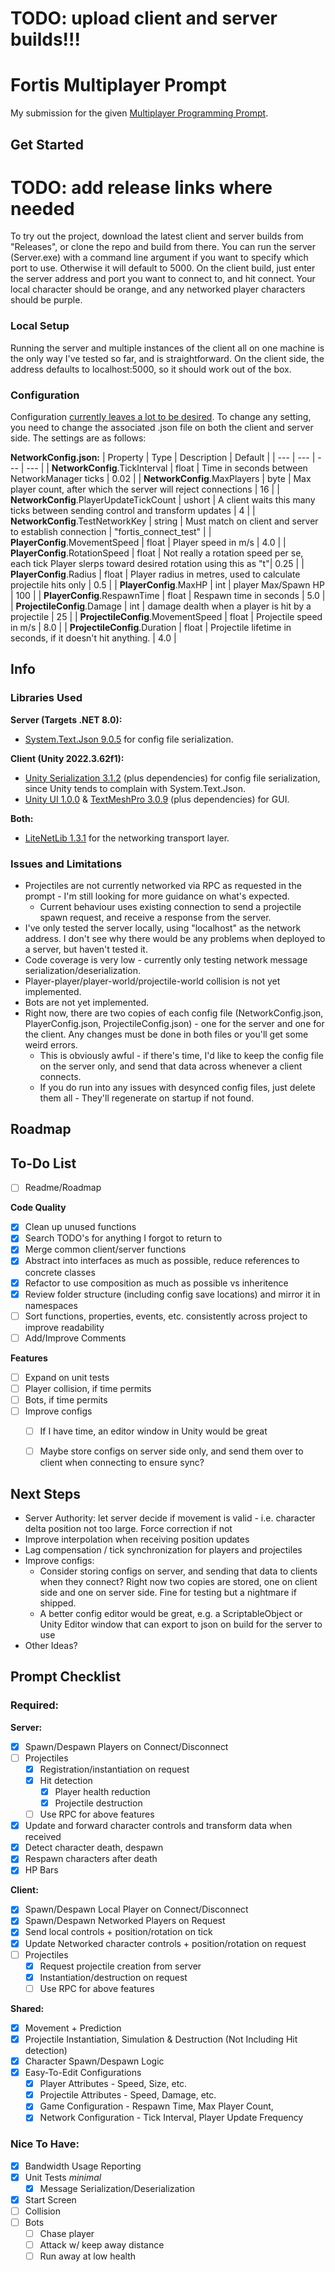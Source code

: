 # TODO: upload client and server builds!!!
# Fortis Multiplayer Prompt
My submission for the given [Multiplayer Programming Prompt](docs/prompt.md).

## Get Started
# TODO: add release links where needed
To try out the project, download the latest client and server builds from "Releases", or clone the repo and build from there. 
You can run the server (Server.exe) with a command line argument if you want to specify which port to use. Otherwise it will default to 5000.
On the client build, just enter the server address and port you want to connect to, and hit connect. Your local character should be orange, and any networked player characters should be purple.
### Local Setup
Running the server and multiple instances of the client all on one machine is the only way I've tested so far, and is straightforward. On the client side, the address defaults to localhost:5000, so it should work out of the box.
### Configuration
Configuration [currently leaves a lot to be desired](#issues-and-limitations). To change any setting, you need to change the associated .json file on both the client and server side. The settings are as follows:

**NetworkConfig.json:**
| Property | Type | Description | Default |
| --- | --- | --- | --- |
| **NetworkConfig**.TickInterval | float | Time in seconds between NetworkManager ticks | 0.02 |
| **NetworkConfig**.MaxPlayers | byte | Max player count, after which the server will reject connections | 16 |
| **NetworkConfig**.PlayerUpdateTickCount | ushort | A client waits this many ticks between sending control and transform updates | 4 |
| **NetworkConfig**.TestNetworkKey | string | Must match on client and server to establish connection | "fortis_connect_test" |
| **PlayerConfig**.MovementSpeed | float | Player speed in m/s | 4.0 |
| **PlayerConfig**.RotationSpeed | float | Not really a rotation speed per se, each tick Player slerps toward desired rotation using this as "t"| 0.25 |
| **PlayerConfig**.Radius | float | Player radius in metres, used to calculate projectile hits only | 0.5 |
| **PlayerConfig**.MaxHP | int | player Max/Spawn HP | 100 |
| **PlayerConfig**.RespawnTime | float | Respawn time in seconds | 5.0 |
| **ProjectileConfig**.Damage | int | damage dealth when a player is hit by a projectile | 25 |
| **ProjectileConfig**.MovementSpeed | float | Projectile speed in m/s | 8.0 |
| **ProjectileConfig**.Duration | float | Projectile lifetime in seconds, if it doesn't hit anything. | 4.0 |

## Info

### Libraries Used
**Server (Targets .NET 8.0):**
  - [System.Text.Json 9.0.5](https://learn.microsoft.com/en-ca/dotnet/api/system.text.json?view=net-8.0) for config file serialization.
   
**Client (Unity 2022.3.62f1):**
 - [Unity Serialization 3.1.2](https://docs.unity3d.com/Packages/com.unity.serialization@3.1) (plus dependencies) for config file serialization, since Unity tends to complain with System.Text.Json.
 - [Unity UI 1.0.0](https://docs.unity3d.com/Packages/com.unity.ugui@1.0) & [TextMeshPro 3.0.9](https://docs.unity3d.com/Packages/com.unity.textmeshpro@3.0) (plus dependencies) for GUI.

**Both:**
- [LiteNetLib 1.3.1](https://github.com/RevenantX/LiteNetLib/) for the networking transport layer.

### Issues and Limitations
- Projectiles are not currently networked via RPC as requested in the prompt - I'm still looking for more guidance on what's expected.
  - Current behaviour uses existing connection to send a projectile spawn request, and receive a response from the server.
- I've only tested the server locally, using "localhost" as the network address. I don't see why there would be any problems when deployed to a server, but haven't tested it.
- Code coverage is very low - currently only testing network message serialization/deserialization.
- Player-player/player-world/projectile-world collision is not yet implemented.
- Bots are not yet implemented.
- Right now, there are two copies of each config file (NetworkConfig.json, PlayerConfig.json, ProjectileConfig.json) - one for the server and one for the client. Any changes must be done in both files or you'll get some weird errors.
  - This is obviously awful - if there's time, I'd like to keep the config file on the server only, and send that data across whenever a client connects.
  - If you do run into any issues with desynced config files, just delete them all - They'll regenerate on startup if not found.

## Roadmap

## To-Do List
- [ ] Readme/Roadmap

**Code Quality**
- [X] Clean up unused functions
- [X] Search TODO's for anything I forgot to return to
- [X] Merge common client/server functions
- [X] Abstract into interfaces as much as possible, reduce references to concrete classes
- [X] Refactor to use composition as much as possible vs inheritence
- [X] Review folder structure (including config save locations) and mirror it in namespaces
- [ ] Sort functions, properties, events, etc. consistently across project to improve readability
- [ ] Add/Improve Comments

**Features**
- [ ] Expand on unit tests
- [ ] Player collision, if time permits
- [ ] Bots, if time permits
- [ ] Improve configs 
  - [ ] If I have time, an editor window in Unity would be great
  - [ ] Maybe store configs on server side only, and send them over to client when connecting to ensure sync?


## Next Steps
- Server Authority: let server decide if movement is valid - i.e. character delta position not too large. Force correction if not
- Improve interpolation when receiving position updates
- Lag compensation / tick synchronization for players and projectiles
- Improve configs:
  - Consider storing configs on server, and sending that data to clients when they connect? Right now two copies are stored, one on client side and one on server side. Fine for testing but a nightmare if shipped.
  - A better config editor would be great,  e.g. a ScriptableObject or Unity Editor window that can export to json on build for the server to use 
- Other Ideas?

## Prompt Checklist
### Required:

**Server:**
- [X] Spawn/Despawn Players on Connect/Disconnect
- [ ] Projectiles
  - [X] Registration/instantiation on request
  - [X] Hit detection
    -[X] Player health reduction
    -[X] Projectile destruction
  - [ ] Use RPC for above features
- [X] Update and forward character controls and transform data when received
- [X] Detect character death, despawn
- [X] Respawn characters after death
- [X] HP Bars
      
**Client:**
- [X] Spawn/Despawn Local Player on Connect/Disconnect
- [X] Spawn/Despawn Networked Players on Request
- [X] Send local controls + position/rotation on tick
- [X] Update Networked character controls + position/rotation on request
- [ ] Projectiles
  - [X] Request projectile creation from server
  - [X] Instantiation/destruction on request
  - [ ] Use RPC for above features
        
**Shared:**
- [X] Movement + Prediction
- [X] Projectile Instantiation, Simulation & Destruction (Not Including Hit detection)
- [X] Character Spawn/Despawn Logic
- [X] Easy-To-Edit Configurations
  - [X] Player Attributes - Speed, Size, etc.
  - [X] Projectile Attributes - Speed, Damage, etc.
  - [X] Game Configuration - Respawn Time, Max Player Count,
  - [X] Network Configuration - Tick Interval, Player Update Frequency

### Nice To Have:
- [X] Bandwidth Usage Reporting
- [X] Unit Tests _minimal_
  - [X] Message Serialization/Deserialization
- [X] Start Screen
- [ ] Collision
- [ ] Bots
  - [ ] Chase player
  - [ ] Attack w/ keep away distance
  - [ ] Run away at low health
